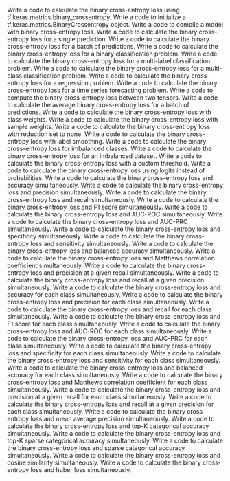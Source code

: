 Write a code to calculate the binary cross-entropy loss using tf.keras.metrics.binary_crossentropy.
Write a code to initialize a tf.keras.metrics.BinaryCrossentropy object.
Write a code to compile a model with binary cross-entropy loss.
Write a code to calculate the binary cross-entropy loss for a single prediction.
Write a code to calculate the binary cross-entropy loss for a batch of predictions.
Write a code to calculate the binary cross-entropy loss for a binary classification problem.
Write a code to calculate the binary cross-entropy loss for a multi-label classification problem.
Write a code to calculate the binary cross-entropy loss for a multi-class classification problem.
Write a code to calculate the binary cross-entropy loss for a regression problem.
Write a code to calculate the binary cross-entropy loss for a time series forecasting problem.
Write a code to compute the binary cross-entropy loss between two tensors.
Write a code to calculate the average binary cross-entropy loss for a batch of predictions.
Write a code to calculate the binary cross-entropy loss with class weights.
Write a code to calculate the binary cross-entropy loss with sample weights.
Write a code to calculate the binary cross-entropy loss with reduction set to none.
Write a code to calculate the binary cross-entropy loss with label smoothing.
Write a code to calculate the binary cross-entropy loss for imbalanced classes.
Write a code to calculate the binary cross-entropy loss for an imbalanced dataset.
Write a code to calculate the binary cross-entropy loss with a custom threshold.
Write a code to calculate the binary cross-entropy loss using logits instead of probabilities.
Write a code to calculate the binary cross-entropy loss and accuracy simultaneously.
Write a code to calculate the binary cross-entropy loss and precision simultaneously.
Write a code to calculate the binary cross-entropy loss and recall simultaneously.
Write a code to calculate the binary cross-entropy loss and F1 score simultaneously.
Write a code to calculate the binary cross-entropy loss and AUC-ROC simultaneously.
Write a code to calculate the binary cross-entropy loss and AUC-PRC simultaneously.
Write a code to calculate the binary cross-entropy loss and specificity simultaneously.
Write a code to calculate the binary cross-entropy loss and sensitivity simultaneously.
Write a code to calculate the binary cross-entropy loss and balanced accuracy simultaneously.
Write a code to calculate the binary cross-entropy loss and Matthews correlation coefficient simultaneously.
Write a code to calculate the binary cross-entropy loss and precision at a given recall simultaneously.
Write a code to calculate the binary cross-entropy loss and recall at a given precision simultaneously.
Write a code to calculate the binary cross-entropy loss and accuracy for each class simultaneously.
Write a code to calculate the binary cross-entropy loss and precision for each class simultaneously.
Write a code to calculate the binary cross-entropy loss and recall for each class simultaneously.
Write a code to calculate the binary cross-entropy loss and F1 score for each class simultaneously.
Write a code to calculate the binary cross-entropy loss and AUC-ROC for each class simultaneously.
Write a code to calculate the binary cross-entropy loss and AUC-PRC for each class simultaneously.
Write a code to calculate the binary cross-entropy loss and specificity for each class simultaneously.
Write a code to calculate the binary cross-entropy loss and sensitivity for each class simultaneously.
Write a code to calculate the binary cross-entropy loss and balanced accuracy for each class simultaneously.
Write a code to calculate the binary cross-entropy loss and Matthews correlation coefficient for each class simultaneously.
Write a code to calculate the binary cross-entropy loss and precision at a given recall for each class simultaneously.
Write a code to calculate the binary cross-entropy loss and recall at a given precision for each class simultaneously.
Write a code to calculate the binary cross-entropy loss and mean average precision simultaneously.
Write a code to calculate the binary cross-entropy loss and top-K categorical accuracy simultaneously.
Write a code to calculate the binary cross-entropy loss and top-K sparse categorical accuracy simultaneously.
Write a code to calculate the binary cross-entropy loss and sparse categorical accuracy simultaneously.
Write a code to calculate the binary cross-entropy loss and cosine similarity simultaneously.
Write a code to calculate the binary cross-entropy loss and huber loss simultaneously.